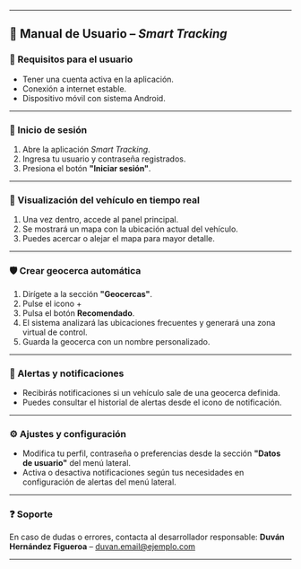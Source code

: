 

---

## 📘 Manual de Usuario – *Smart Tracking*

### 👤 Requisitos para el usuario

* Tener una cuenta activa en la aplicación.
* Conexión a internet estable.
* Dispositivo móvil con sistema Android.

---

### 🚀 Inicio de sesión

1. Abre la aplicación *Smart Tracking*.
2. Ingresa tu usuario y contraseña registrados.
3. Presiona el botón **"Iniciar sesión"**.

---

### 📍 Visualización del vehículo en tiempo real

1. Una vez dentro, accede al panel principal.
2. Se mostrará un mapa con la ubicación actual del vehículo.
3. Puedes acercar o alejar el mapa para mayor detalle.

---

### 🛡️ Crear geocerca automática

1. Dirígete a la sección **"Geocercas"**.
2. Pulse el icono +
3. Pulsa el botón **Recomendado**.
4. El sistema analizará las ubicaciones frecuentes y generará una zona virtual de control.
5. Guarda la geocerca con un nombre personalizado.

---

### 🔔 Alertas y notificaciones

* Recibirás notificaciones si un vehículo sale de una geocerca definida.
* Puedes consultar el historial de alertas desde el icono de notificación.

---

### ⚙️ Ajustes y configuración

* Modifica tu perfil, contraseña o preferencias desde la sección **"Datos de usuario"** del menú lateral.
* Activa o desactiva notificaciones según tus necesidades en configuración de alertas del menú lateral.

---

### ❓ Soporte

En caso de dudas o errores, contacta al desarrollador responsable:
**Duván Hernández Figueroa** – [duvan.email@ejemplo.com](mailto:duvan.email@ejemplo.com)

---
